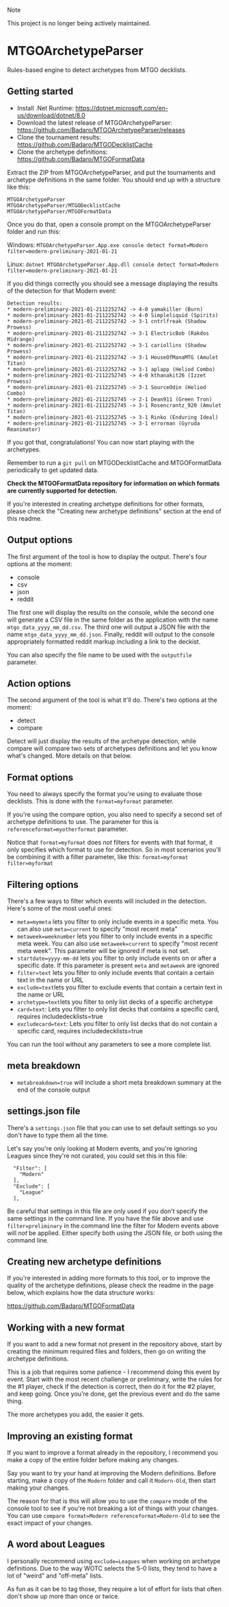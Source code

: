 > [!NOTE]
> This project is no longer being actively maintained.

# MTGOArchetypeParser

Rules-based engine to detect archetypes from MTGO decklists.

## Getting started

* Install .Net Runtime: https://dotnet.microsoft.com/en-us/download/dotnet/8.0
* Download the latest release of MTGOArchetypeParser: https://github.com/Badaro/MTGOArchetypeParser/releases
* Clone the tournament results: https://github.com/Badaro/MTGODecklistCache
* Clone the archetype definitions: https://github.com/Badaro/MTGOFormatData

Extract the ZIP from MTGOArchetypeParser, and put the tournaments and archetype definitions in the same folder. You should end up with a structure like this:

```
MTGOArchetypeParser
MTGOArchetypeParser/MTGODecklistCache
MTGOArchetypeParser/MTGOFormatData
```
Once you do that, open a console prompt on the MTGOArchetypeParser folder and run this:

Windows:
```MTGOArchetypeParser.App.exe console detect format=Modern filter=modern-preliminary-2021-01-21```

Linux: 
```dotnet MTGOArchetypeParser.App.dll console detect format=Modern filter=modern-preliminary-2021-01-21```

If you did things correctly you should see a message displaying the results of the detection for that Modern event:

```
Detection results:
* modern-preliminary-2021-01-2112252742 -> 4-0 yamakiller (Burn)
* modern-preliminary-2021-01-2112252742 -> 4-0 Simpleliquid (Spirits)
* modern-preliminary-2021-01-2112252742 -> 3-1 cntrlfreak (Shadow Prowess)
* modern-preliminary-2021-01-2112252742 -> 3-1 ElectricBob (Rakdos Midrange)
* modern-preliminary-2021-01-2112252742 -> 3-1 cariollins (Shadow Prowess)
* modern-preliminary-2021-01-2112252742 -> 3-1 HouseOfManaMTG (Amulet Titan)
* modern-preliminary-2021-01-2112252742 -> 3-1 aplapp (Heliod Combo)
* modern-preliminary-2021-01-2112252745 -> 4-0 kthanakit26 (Izzet Prowess)
* modern-preliminary-2021-01-2112252745 -> 3-1 SourceOdin (Heliod Combo)
* modern-preliminary-2021-01-2112252745 -> 2-1 Dean911 (Green Tron)
* modern-preliminary-2021-01-2112252745 -> 3-1 Rosencrantz_920 (Amulet Titan)
* modern-preliminary-2021-01-2112252745 -> 3-1 Rinko (Enduring Ideal)
* modern-preliminary-2021-01-2112252745 -> 3-1 errorman (Gyruda Reanimator)
```
If you got that, congratulations! You can now start playing with the archetypes. 

Remember to run a ```git pull``` on MTGODecklistCache and MTGOFormatData periodically to get updated data.

**Check the MTGOFormatData repository for information on which formats are currently supported for detection.**

If you're interested in creating archetype definitions for other formats, please check the "Creating new archetype definitions" section at the end of this readme.

## Output options

The first argument of the tool is how to display the output. There's four options at the moment:

* console
* csv
* json
* reddit

The first one will display the results on the console, while the second one will generate a CSV file in the same folder as the application with the name ```mtgo_data_yyyy_mm_dd.csv```. The third one will output a JSON file with the name ```mtgo_data_yyyy_mm_dd.json```. Finally, reddit will output to the console appropriately formatted reddit markup including a link to the deckist.

You can also specify the file name to be used with the ```outputfile``` parameter.

## Action options

The second argument of the tool is what it'll do. There's two options at the moment:

* detect
* compare

Detect will just display the results of the archetype detection, while compare will compare two sets of archetypes definitions and let you know what's changed. More details on that below.

## Format options

You need to always specify the format you're using to evaluate those decklists. This is done with the ```format=myformat``` parameter. 

If you're using the compare option, you also need to specify a second set of archetype definitions to use. The parameter for this is ```referenceformat=myotherformat``` parameter.

Notice that ```format=myformat``` does *not* filters for events with that format, it only specifies which format to use for detection. So in most scenarios you'll be combining it with a filter parameter, like this: ```format=myformat filter=myformat```

## Filtering options

There's a few ways to filter which events will included in the detection. Here's some of the most useful ones:

* ```meta=mymeta``` lets you filter to only include events in a specific meta.  You can also use ```meta=current``` to specify "most recent meta"
* ```metaweek=weeknumber``` lets you filter to only include events in a specific meta week. You can also use ```metaweek=current``` to specify "most recent meta week". This parameter will be ignored if meta is not set.
* ```startdate=yyyy-mm-dd``` lets you filter to only include events on or after a specific date. If this parameter is present ```meta``` and ```metaweek``` are ignored
* ```filter=text``` lets you filter to only include events that contain a certain text in the name or URL
* ```exclude=text```lets you filter to exclude events that contain a certain text in the name or URL
* ```archetype=text```lets you filter to only list decks of a specific archetype
* ```card=text```: Lets you filter to only list decks that contains a specific card, requires includedecklists=true
* ```excludecard=text```: Lets you filter to only list decks that do not contain a specific card, requires includedecklists=true

You can run the tool without any parameters to see a more complete list.

## meta breakdown

* ```metabreakdown=true``` will include a short meta breakdown summary at the end of the console output

## settings.json file

There's a ```settings.json``` file that you can use to set default settings so you don't have to type them all the time.

Let's say you're only looking at Modern events, and you're ignoring Leagues since they're not curated, you could set this in this file:

```   
  "Filter": [
    "Modern"
  ],
  "Exclude": [
    "League"
  ],
```

Be careful that settings in this file are only used if you don't specify the same settings in the command line. If you have the file above and use ```filter=preliminary``` in the command line the filter for Modern events above will *not* be applied. Either specify both using the JSON file, or both using the command line. 
## Creating new archetype definitions

If you're interested in adding more formats to this tool, or to improve the quality of the archetype definitions, please check the readme in the page below, which explains how the data structure works:

https://github.com/Badaro/MTGOFormatData

## Working with a new format

If you want to add a new format not present in the repository above, start by creating the minimum required files and folders, then go on writing the archetype definitions. 

This is a job that requires some patience - I recommend doing this event by event. Start with the most recent challenge or preliminary, write the rules for the #1 player, check if the detection is correct, then do it for the #2 player, and keep going. Once you're done, get the previous event and do the same thing.

The more archetypes you add, the easier it gets.

## Improving an existing format

If you want to improve a format already in the repository, I recommend you make a copy of the entire folder before making any changes.

Say you want to try your hand at improving the Modern definitions. Before starting, make a copy of the ```Modern``` folder and call it ```Modern-Old```, then start making your changes.

The reason for that is this will allow you to use the ```compare``` mode of the console tool to see if you're not breaking a lot of things with your changes. You can use ```compare format=Modern referenceformat=Modern-Old``` to see the exact impact of your changes.

## A word about Leagues

I personally recommend using ```exclude=Leagues``` when working on archetype definitions. Due to the way WOTC selects the 5-0 lists, they tend to have a lot of "weird" and "off-meta" lists.

As fun as it can be to tag those, they require a lot of effort for lists that often don't show up more than once or twice.
